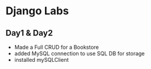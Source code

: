 # Django Labs
## Day1 & Day2
- Made a Full CRUD for a Bookstore
- added MySQL connection to use SQL DB for storage
- installed mySQLClient
